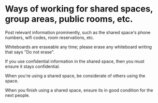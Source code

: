 # Ways of working for shared spaces, group areas, public rooms, etc.

Post relevant information prominently, such as the shared space's phone numbers, wifi codes, room reservations, etc.

Whiteboards are eraseable any time; please erase any whiteboard writing that says "Do not erase".

If you use confidential information in the shared space, then you must ensure it stays confidential.

When you're using a shared space, be considerate of others using the space.

When you finish using a shared space, ensure its in good condition for the next people.

